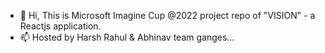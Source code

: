 - 👋 Hi, This is Microsoft Imagine Cup @2022 project repo of "VISION" - a Reactjs application.
- 📫 Hosted by Harsh Rahul & Abhinav team ganges...

<!---
2022Azure/2022Azure is a ✨ special ✨ repository because its `README.md` (this file) appears on your GitHub profile.
You can click the Preview link to take a look at your changes.
--->
